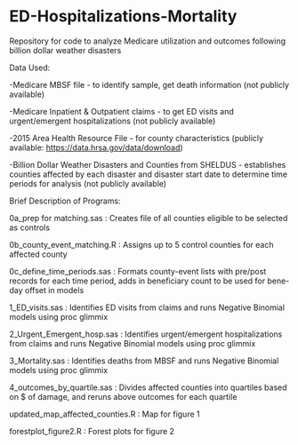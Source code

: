 # ED-Hospitalizations-Mortality
Repository for code to analyze Medicare utilization and outcomes following billion dollar weather disasters

Data Used:

-Medicare MBSF file - to identify sample, get death information (not publicly available)

-Medicare Inpatient & Outpatient claims - to get ED visits and urgent/emergent hospitalizations (not publicly available)

-2015 Area Health Resource File - for county characteristics (publicly available: https://data.hrsa.gov/data/download)

-Billion Dollar Weather Disasters and Counties from SHELDUS - establishes counties affected by each disaster and disaster start date to determine time periods for analysis (not publicly available) 

Brief Description of Programs:

0a_prep for matching.sas : Creates file of all counties eligible to be selected as controls

0b_county_event_matching.R : Assigns up to 5 control counties for each affected county

0c_define_time_periods.sas : Formats county-event lists with pre/post records for each time period, adds in beneficiary count to be used for bene-day offset in models  

1_ED_visits.sas : Identifies ED visits from claims and runs Negative Binomial models using proc glimmix

2_Urgent_Emergent_hosp.sas : Identifies urgent/emergent hospitalizations from claims and runs Negative Binomial models using proc glimmix

3_Mortality.sas : Identifies deaths from MBSF and runs Negative Binomial models using proc glimmix

4_outcomes_by_quartile.sas : Divides affected counties into quartiles based on $ of damage, and reruns above outcomes for each quartile

updated_map_affected_counties.R : Map for figure 1

forestplot_figure2.R : Forest plots for figure 2

